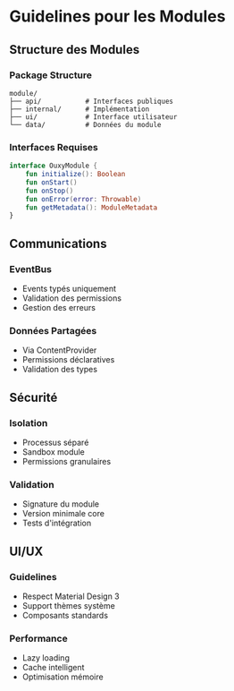 # Guidelines pour les Modules

## Structure des Modules

### Package Structure
```
module/
├── api/           # Interfaces publiques
├── internal/      # Implémentation
├── ui/            # Interface utilisateur
└── data/          # Données du module
```

### Interfaces Requises
```kotlin
interface OuxyModule {
    fun initialize(): Boolean
    fun onStart()
    fun onStop()
    fun onError(error: Throwable)
    fun getMetadata(): ModuleMetadata
}
```

## Communications

### EventBus
- Events typés uniquement
- Validation des permissions
- Gestion des erreurs

### Données Partagées
- Via ContentProvider
- Permissions déclaratives
- Validation des types

## Sécurité

### Isolation
- Processus séparé
- Sandbox module
- Permissions granulaires

### Validation
- Signature du module
- Version minimale core
- Tests d'intégration

## UI/UX

### Guidelines
- Respect Material Design 3
- Support thèmes système
- Composants standards

### Performance
- Lazy loading
- Cache intelligent
- Optimisation mémoire